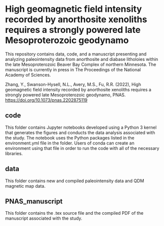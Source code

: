 # High geomagnetic field intensity recorded by anorthosite xenoliths requires a strongly powered late Mesoproterozoic geodynamo
This repository contains data, code, and a manuscript presenting and analyzing paleointensity data from anorthosite and diabase litholoies within the late Mesoproterozoic Beaver Bay Complex of northern Minnesota. The manuscript is currently in press in The Proceedings of the National Academy of Sciences. 

Zhang, Y., Swanson-Hysell, N.L., Avery, M.S., Fu, R.R. (2022), High geomagnetic field intensity recorded by anorthosite xenoliths requires a strongly powered late Mesoproterozoic geodynamo, PNAS. https://doi.org/10.1073/pnas.2202875119

## code

This folder contains Jupyter notebooks developed using a Python 3 kernel that generates the figures and conducts the data analysis associated with the study. The notebook uses the Python packages listed in the environment.yml file in the folder. Users of conda can create an environment using that file in order to run the code with all of the necessary libraries.

## data

This folder contains new and compiled paleointensity data and QDM magnetic map data.

## PNAS_manuscript

This folder contains the .tex source file and the compiled PDF of the manuscript associated with the study.
